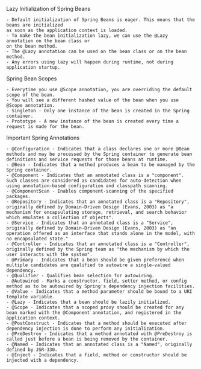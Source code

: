 
Lazy Initialization of Spring Beans

    - Default initialization of Spring Beans is eager. This means that the beans are initialized 
    as soon as the application context is loaded.
    - To make the bean initialization lazy, we can use the @Lazy annotation on the bean class or 
    on the bean method.
    - The @Lazy annotation can be used on the bean class or on the bean method.
    - Any errors using lazy will happen during runtime, not during application startup.

Spring Bean Scopes
    
    - Everytime you use @Scope annotation, you are overriding the default scope of the bean.
    - You will see a different hashed value of the bean when you use @Scope annotation.
    - Singleton - Only one instance of the bean is created in the Spring container.
    - Prototype - A new instance of the bean is created every time a request is made for the bean.

Important Spring Annotations

    - @Configuration - Indicates that a class declares one or more @Bean methods and may be processed by the Spring container to generate bean definitions and service requests for those beans at runtime.
    - @Bean - Indicates that a method produces a bean to be managed by the Spring container.
    - @Component - Indicates that an annotated class is a "component". Such classes are considered as candidates for auto-detection when using annotation-based configuration and classpath scanning.
    - @ComponentScan - Enables component-scanning of the specified packages.
    - @Repository - Indicates that an annotated class is a "Repository", originally defined by Domain-Driven Design (Evans, 2003) as "a mechanism for encapsulating storage, retrieval, and search behavior which emulates a collection of objects".
    - @Service - Indicates that an annotated class is a "Service", originally defined by Domain-Driven Design (Evans, 2003) as "an operation offered as an interface that stands alone in the model, with no encapsulated state."
    - @Controller - Indicates that an annotated class is a "Controller", originally defined by the Spring team as "the mechanism by which the user interacts with the system".
    - @Primary - Indicates that a bean should be given preference when multiple candidates are qualified to autowire a single-valued dependency.
    - @Qualifier - Qualifies bean selection for autowiring.
    - @Autowired - Marks a constructor, field, setter method, or config method as to be autowired by Spring's dependency injection facilities.
    - @Value - Indicates that a method parameter should be bound to a URI template variable.
    - @Lazy - Indicates that a bean should be lazily initialized.
    - @Scope - Indicates that a scoped proxy should be created for any bean marked with the @Component annotation, and registered in the application context.
    - @PostConstruct - Indicates that a method should be executed after dependency injection is done to perform any initialization.
    - @PreDestroy - Indicates that a method annotated with @PreDestroy is called just before a bean is being removed by the container.
    - @Named - Indicates that an annotated class is a "Named", originally defined by JSR-330.
    - @Inject - Indicates that a field, method or constructor should be injected with a dependency.